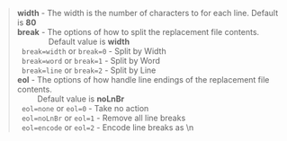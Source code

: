 > **width** - The width is the number of characters to for each line. Default is **80**  
>**break** - The options of how to split the replacement file contents.  
>&nbsp;&nbsp;&nbsp;&nbsp;&nbsp;&nbsp;&nbsp;&nbsp;&nbsp;&nbsp;&nbsp;&nbsp;&nbsp;&nbsp;Default value is **width**  
>&nbsp;&nbsp;`break=width` or `break=0` - Split by Width  
>&nbsp;&nbsp;`break=word` or `break=1` - Split by Word  
>&nbsp;&nbsp;`break=line` or `break=2` - Split by Line  
>**eol** - The options of how handle line endings of the replacement file contents.  
>&nbsp;&nbsp;&nbsp;&nbsp;&nbsp;&nbsp;&nbsp;&nbsp;&nbsp;Default value is **noLnBr**  
>&nbsp;&nbsp;`eol=none` or `eol=0` - Take no action  
>&nbsp;&nbsp;`eol=noLnBr` or `eol=1` - Remove all line breaks  
>&nbsp;&nbsp;`eol=encode` or `eol=2` - Encode line breaks as \n  
